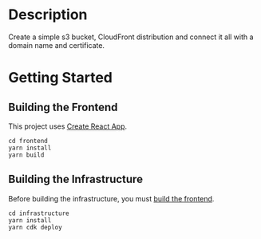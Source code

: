 # Description

Create a simple s3 bucket, CloudFront distribution and connect it all with a domain name and certificate.

# Getting Started

## Building the Frontend

This project uses [Create React App](https://reactjs.org/docs/create-a-new-react-app.html#create-react-app).

```
cd frontend
yarn install
yarn build
```

## Building the Infrastructure

Before building the infrastructure, you must [build the frontend](#building-the-frontend).

```
cd infrastructure
yarn install
yarn cdk deploy
```

